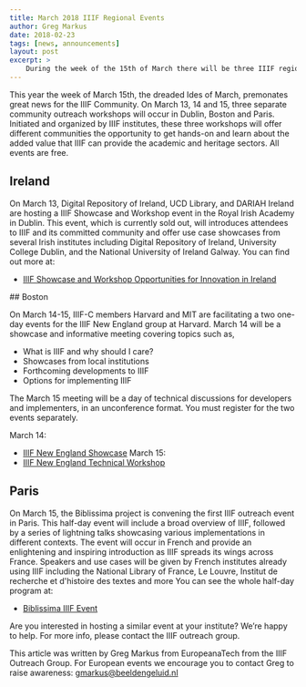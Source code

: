 ```yaml
---
title: March 2018 IIIF Regional Events
author: Greg Markus
date: 2018-02-23
tags: [news, announcements]
layout: post
excerpt: >
    During the week of the 15th of March there will be three IIIF regional events held in Dublin, Boston and Paris.
---
```


This year the week of March 15th, the dreaded Ides of March, premonates great news for the IIIF Community. On March 13, 14 and 15, three separate community outreach workshops will occur in Dublin, Boston and Paris. Initiated and organized by IIIF institutes, these three workshops will offer different communities the opportunity to get hands-on and learn about the added value that IIIF can provide the academic and heritage sectors. All events are free.

## Ireland

On March 13, Digital Repository of Ireland, UCD Library, and DARIAH Ireland are hosting a IIIF Showcase and Workshop event in the Royal Irish Academy in Dublin. This event, which is currently sold out, will introduces attendees to IIIF and its committed community and offer use case showcases from several Irish institutes including Digital Repository of Ireland, University College Dublin, and the National University of Ireland Galway. You can find out more at:

 * [IIIF Showcase and Workshop Opportunities for Innovation in Ireland][Ireland]

## Boston

On March 14-15, IIIF-C members Harvard and MIT are facilitating a two one-day events for the  IIIF New England group at Harvard. March 14 will be a showcase and informative meeting covering topics such as,

 * What is IIIF and why should I care?
 * Showcases from local institutions
 * Forthcoming developments to IIIF
 * Options for implementing IIIF

The March 15 meeting will be a day of technical discussions for developers and implementers, in an unconference format. You must register for the two events separately.

March 14:  
 * [IIIF New England Showcase][harvard-showcase]
March 15:
 * [IIIF New England Technical Workshop][harvard-workshop]

## Paris

On March 15, the Biblissima project is convening the first IIIF outreach event in Paris. This half-day event will include a broad overview of IIIF, followed by a series of lightning talks showcasing various implementations in different contexts. The event will occur in French and provide an enlightening and inspiring introduction as IIIF spreads its wings across France. Speakers and use cases will be given by French institutes already  using IIIF including the National Library of France, Le Louvre, Institut de recherche et d'histoire des textes and more You can see the whole half-day program at:

 *  [Biblissima IIIF Event][biblissima]

Are you interested in hosting a similar event at your institute? We’re happy to help. For more info, please contact the IIIF outreach group.

This article was written by Greg Markus from EuropeanaTech from the IIIF Outreach Group. For European events we encourage you to contact Greg to raise awareness: [gmarkus@beeldengeluid.nl][greg-email]

[Ireland]: https://www.eventbrite.com/e/iiif-showcase-and-workshop-opportunities-for-innovation-in-ireland-tickets-42938073935?aff=
[harvard-showcase]: https://www.eventbrite.com/e/iiif-new-england-showcase-tickets-42958581273
[harvard-workshop]: https://www.eventbrite.com/e/iiif-new-england-technical-workshop-tickets-43187327459
[biblissima]: http://www.biblissima-condorcet.fr/fr/actualites/innover-redecouvrir-patrimoine-ecrit-evenement-biblissima-iiif
[greg-email]: mailto:gmarkus@beeldengeluid.nl
